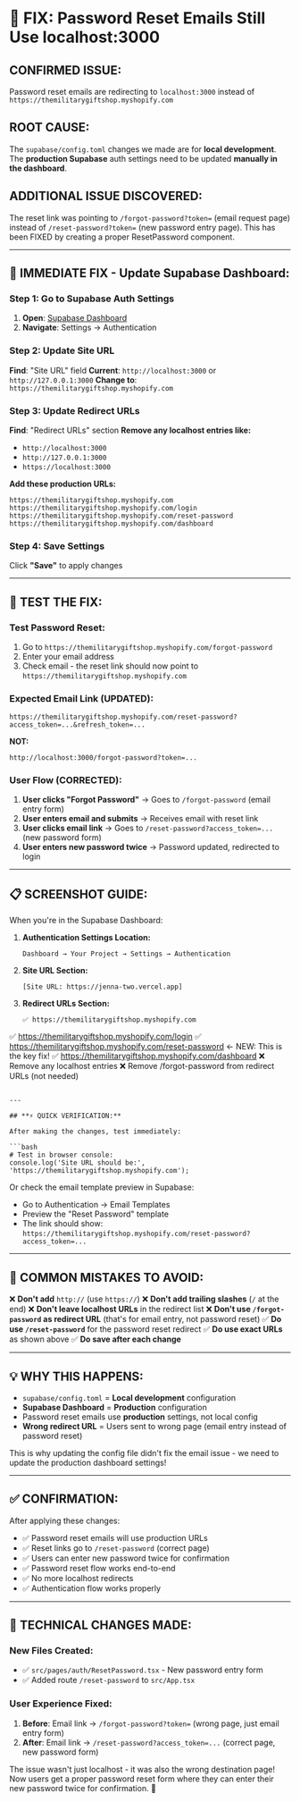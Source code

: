 # 🚨 FIX: Password Reset Emails Still Use localhost:3000

## **CONFIRMED ISSUE:**
Password reset emails are redirecting to `localhost:3000` instead of `https://themilitarygiftshop.myshopify.com`

## **ROOT CAUSE:**
The `supabase/config.toml` changes we made are for **local development**. The **production Supabase** auth settings need to be updated **manually in the dashboard**.

## **ADDITIONAL ISSUE DISCOVERED:**
The reset link was pointing to `/forgot-password?token=` (email request page) instead of `/reset-password?token=` (new password entry page). This has been FIXED by creating a proper ResetPassword component.

---

## **🔧 IMMEDIATE FIX - Update Supabase Dashboard:**

### **Step 1: Go to Supabase Auth Settings**
1. **Open**: [Supabase Dashboard](https://supabase.com/dashboard/project/qnruorhzdxkyfhdgtkqp)
2. **Navigate**: Settings → Authentication

### **Step 2: Update Site URL**
**Find**: "Site URL" field
**Current**: `http://localhost:3000` or `http://127.0.0.1:3000`
**Change to**: `https://themilitarygiftshop.myshopify.com`

### **Step 3: Update Redirect URLs**
**Find**: "Redirect URLs" section
**Remove any localhost entries like:**
- `http://localhost:3000`
- `http://127.0.0.1:3000`
- `https://localhost:3000`

**Add these production URLs:**
```
https://themilitarygiftshop.myshopify.com
https://themilitarygiftshop.myshopify.com/login
https://themilitarygiftshop.myshopify.com/reset-password
https://themilitarygiftshop.myshopify.com/dashboard
```

### **Step 4: Save Settings**
Click **"Save"** to apply changes

---

## **🧪 TEST THE FIX:**

### **Test Password Reset:**
1. Go to `https://themilitarygiftshop.myshopify.com/forgot-password`
2. Enter your email address
3. Check email - the reset link should now point to `https://themilitarygiftshop.myshopify.com`

### **Expected Email Link (UPDATED):**
```
https://themilitarygiftshop.myshopify.com/reset-password?access_token=...&refresh_token=...
```
**NOT:**
```
http://localhost:3000/forgot-password?token=...
```

### **User Flow (CORRECTED):**
1. **User clicks "Forgot Password"** → Goes to `/forgot-password` (email entry form)
2. **User enters email and submits** → Receives email with reset link
3. **User clicks email link** → Goes to `/reset-password?access_token=...` (new password form)
4. **User enters new password twice** → Password updated, redirected to login

---

## **📋 SCREENSHOT GUIDE:**

When you're in the Supabase Dashboard:

1. **Authentication Settings Location:**
   ```
   Dashboard → Your Project → Settings → Authentication
   ```

2. **Site URL Section:**
   ```
   [Site URL: https://jenna-two.vercel.app]
   ```

3. **Redirect URLs Section:**
   ```
   ✅ https://themilitarygiftshop.myshopify.com
✅ https://themilitarygiftshop.myshopify.com/login
✅ https://themilitarygiftshop.myshopify.com/reset-password  ← NEW: This is the key fix!
✅ https://themilitarygiftshop.myshopify.com/dashboard
   ❌ Remove any localhost entries
   ❌ Remove /forgot-password from redirect URLs (not needed)
   ```

---

## **⚡ QUICK VERIFICATION:**

After making the changes, test immediately:

```bash
# Test in browser console:
console.log('Site URL should be:', 'https://themilitarygiftshop.myshopify.com');
```

Or check the email template preview in Supabase:
- Go to Authentication → Email Templates
- Preview the "Reset Password" template
- The link should show: `https://themilitarygiftshop.myshopify.com/reset-password?access_token=...`

---

## **🚨 COMMON MISTAKES TO AVOID:**

❌ **Don't add** `http://` (use `https://`)
❌ **Don't add trailing slashes** (`/` at the end)
❌ **Don't leave localhost URLs** in the redirect list
❌ **Don't use `/forgot-password` as redirect URL** (that's for email entry, not password reset)
✅ **Do use `/reset-password`** for the password reset redirect
✅ **Do use exact URLs** as shown above
✅ **Do save after each change**

---

## **💡 WHY THIS HAPPENS:**

- `supabase/config.toml` = **Local development** configuration
- **Supabase Dashboard** = **Production** configuration  
- Password reset emails use **production** settings, not local config
- **Wrong redirect URL** = Users sent to wrong page (email entry instead of password reset)

This is why updating the config file didn't fix the email issue - we need to update the production dashboard settings!

---

## **✅ CONFIRMATION:**

After applying these changes:
- ✅ Password reset emails will use production URLs
- ✅ Reset links go to `/reset-password` (correct page)
- ✅ Users can enter new password twice for confirmation
- ✅ Password reset flow works end-to-end
- ✅ No more localhost redirects
- ✅ Authentication flow works properly

---

## **🔧 TECHNICAL CHANGES MADE:**

### **New Files Created:**
- ✅ `src/pages/auth/ResetPassword.tsx` - New password entry form
- ✅ Added route `/reset-password` to `src/App.tsx`

### **User Experience Fixed:**
1. **Before**: Email link → `/forgot-password?token=` (wrong page, just email entry form)
2. **After**: Email link → `/reset-password?access_token=...` (correct page, new password form)

The issue wasn't just localhost - it was also the wrong destination page! Now users get a proper password reset form where they can enter their new password twice for confirmation. 🚀 